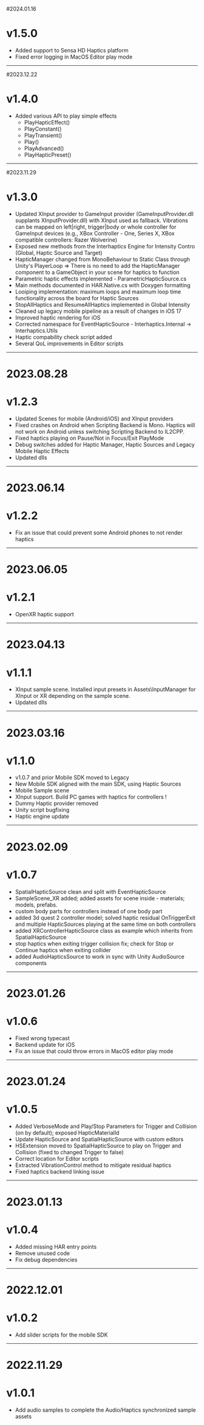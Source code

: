 #2024.01.16
# v1.5.0
+ Added support to Sensa HD Haptics platform
+ Fixed error logging in MacOS Editor play mode

---

#2023.12.22
# v1.4.0
+ Added various API to play simple effects
    + PlayHapticEffect()
    + PlayConstant()
    + PlayTransient()
    + Play()
    + PlayAdvanced()
    + PlayHapticPreset()

---

#2023.11.29
# v1.3.0
+ Updated XInput provider to GameInput provider (GameInputProvider.dll supplants XInputProvider.dll) with XInput used as fallback. Vibrations can be mapped on left|right, trigger|body or whole controller for GameInput devices (e.g., XBox Controller - One, Series X, XBox compatible controllers: Razer Wolverine)
+ Exposed new methods from the Interhaptics Engine for Intensity Contro (Global, Haptic Source and Target)
+ HapticManager changed from MonoBehaviour to Static Class through Unity's PlayerLoop => There is no need to add the HapticManager component to a GameObject in your scene for haptics to function 
+ Parametric haptic effects implemented - ParametricHapticSource.cs
+ Main methods documented in HAR.Native.cs with Doxygen formatting
+ Looiping implementation: maximum loops and maximum loop time functionality across the board for Haptic Sources
+ StopAllHaptics and ResumeAllHaptics implemented in Global Intensity
+ Cleaned up legacy mobile pipeline as a result of changes in iOS 17
+ Improved haptic rendering for iOS
+ Corrected namespace for EventHapticSource - Interhaptics.Internal -> Interhaptics.Utils
+ Haptic compability check script added
+ Several QoL improvements in Editor scripts 

---

# 2023.08.28
# v1.2.3

+ Updated Scenes for mobile (Android/iOS) and XInput providers
+ Fixed crashes on Android when Scripting Backend is Mono. Haptics will not work on Android unless switching Scripting Backend to IL2CPP.
+ Fixed haptics playing on Pause/Not in Focus/Exit PlayMode
+ Debug switches added for Haptic Manager, Haptic Sources and Legacy Mobile Haptic Effects
+ Updated dlls  

---

# 2023.06.14
# v1.2.2

+ Fix an issue that could prevent some Android phones to not render haptics

---

# 2023.06.05
# v1.2.1

+ OpenXR haptic support

---

# 2023.04.13
# v1.1.1

+ XInput sample scene. Installed input presets in Assets\InputManager for XInput or XR depending on the sample scene.
+ Updated dlls

---

# 2023.03.16
# v1.1.0

+ v1.0.7 and prior Mobile SDK moved to Legacy
+ New Mobile SDK aligned with the main SDK, using Haptic Sources
+ Mobile Sample scene
+ XInput support. Build PC games with haptics for controllers !
+ Dummy Haptic provider removed
+ Unity script bugfixing
+ Haptic engine update

---

# 2023.02.09
# v1.0.7

+ SpatialHapticSource clean and split with EventHapticSource
+ SampleScene_XR added; added assets for scene inside - materials; models, prefabs.
+ custom body parts for controllers instead of one body part
+ added 3d quest 2 controller model; solved haptic residual OnTriggerExit and multiple HapticSources playing at the same time on both controllers
+ added XRControllerHapticSource class as example which inherits from SpatialHapticSource
+ stop haptics when exiting trigger collision fix; check for Stop or Continue haptics when exiting collider
+ added AudioHapticsSource to work in sync with Unity AudioSource components

---

# 2023.01.26
# v1.0.6

+ Fixed wrong typecast
+ Backend update for iOS
+ Fix an issue that could throw errors in MacOS editor play mode

---

# 2023.01.24
# v1.0.5

+ Added VerboseMode and Play/Stop Parameters for Trigger and Collision (on by default); exposed HapticMaterialId
+ Update HapticSource and SpatialHapticSource with custom editors
+ HSExtension moved to SpatialHapticSource to play on Trigger and Collision (fixed to changed Trigger to false)
+ Correct location for Editor scripts
+ Extracted VibrationControl method to mitigate residual haptics
+ Fixed haptics backend linking issue

---

# 2023.01.13
# v1.0.4

+ Added missing HAR entry points
+ Remove unused code
+ Fix debug dependencies

---

# 2022.12.01
# v1.0.2

+ Add slider scripts for the mobile SDK

---

# 2022.11.29
# v1.0.1

+ Add audio samples to complete the Audio/Haptics synchronized sample assets
